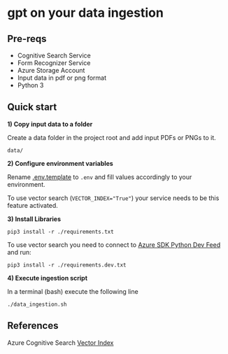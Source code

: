 # gpt on your data ingestion

## Pre-reqs

- Cognitive Search Service
- Form Recognizer Service
- Azure Storage Account
- Input data in pdf or png format
- Python 3

## Quick start

**1) Copy input data to a folder**

Create a data folder in the project root and add input PDFs or PNGs to it.

```data/```

**2) Configure environment variables**

Rename [.env.template](.env.template) to ```.env``` and fill values accordingly to your environment.

To use vector search (```VECTOR_INDEX="True"```) your service needs to be this feature activated.

**3) Install Libraries**

```pip3 install -r ./requirements.txt```

To use vector search you need to connect to [Azure SDK Python Dev Feed](https://dev.azure.com/azure-sdk/public/_artifacts/feed/azure-sdk-for-python/connect/pip) and run:

```pip3 install -r ./requirements.dev.txt```


**4) Execute ingestion script** 

In a terminal (bash) execute the following line

```./data_ingestion.sh```

## References

Azure Cognitive Search [Vector Index](https://github.com/Azure/cognitive-search-vector-pr/)